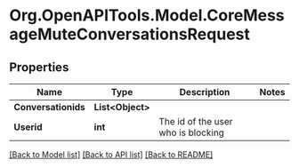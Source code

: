 # Org.OpenAPITools.Model.CoreMessageMuteConversationsRequest

## Properties

Name | Type | Description | Notes
------------ | ------------- | ------------- | -------------
**Conversationids** | **List&lt;Object&gt;** |  | 
**Userid** | **int** | The id of the user who is blocking | 

[[Back to Model list]](../README.md#documentation-for-models) [[Back to API list]](../README.md#documentation-for-api-endpoints) [[Back to README]](../README.md)

